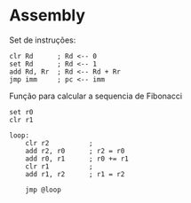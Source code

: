 # Assembly

Set de instruções:

```assembly
clr Rd      ; Rd <-- 0
set Rd      ; Rd <-- 1
add Rd, Rr  ; Rd <-- Rd + Rr
jmp imm     ; pc <-- imm
```

Função para calcular a sequencia de Fibonacci

```assembly
set r0
clr r1

loop:
    clr r2          ;
    add r2, r0      ; r2 = r0
    add r0, r1      ; r0 += r1
    clr r1          ;
    add r1, r2      ; r1 = r2

    jmp @loop
```
